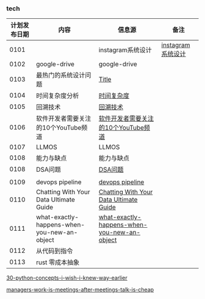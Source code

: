 ### tech

| 计划发布日期 | 内容 | 信息源 |备注|
|---------|---------|---------|-|
| 0101   |    |   instagram系统设计 |  [instagram系统设计](https://medium.com/coders-mojo/day-4-of-system-design-case-studies-series-design-instagram-part-1-10943440f29c)|
| 0102   | google-drive   | google-drive   |  |
| 0103   | 最热门的系统设计问题   | [Title](https://medium.com/coders-mojo/most-popular-system-design-questions-mega-compilation-45218129fe26)   |  |
| 0104   | 时间复杂度分析   | [时间复杂度](https://medium.com/coders-mojo/day-4-of-30-days-of-data-structures-and-algorithms-and-system-design-simplified-83d4c90d9115)   |  |
| 0105   | 回溯技术   | [回溯技术](https://medium.com/coders-mojo/day-5-of-30-days-of-data-structures-and-algorithms-and-system-design-simplified-backtracking-f7de93dbe72d)   |  |
| 0106   | 软件开发者需要关注的10个YouTube频道   | [软件开发者需要关注的10个YouTube频道](https://english4it.medium.com/10-youtube-channels-every-software-developer-should-follow-82277bcc145e)   |  |
| 0107   | LLMOS   |LLMOS   |  |
| 0108   | 能力与缺点   |能力与缺点   |  |
| 0108   | DSA问题   |[DSA问题](https://medium.com/@mukhopadhyaypushan42/best-way-to-solve-dsa-problems-become-a-pro-ccba897469c1)
   |  |
| 0109   | devops pipeline   |[devops pipeline](https://freedium.cfd/8182cc0a8de7)   |  |
| 0110   | Chatting With Your Data Ultimate Guide   |[Chatting With Your Data Ultimate Guide](https://freedium.cfd/a4e909591436)   |  |
| 0111   | what-exactly-happens-when-you-new-an-object   |[what-exactly-happens-when-you-new-an-object ](https://freedium.cfd/https://iorilan.medium.com/what-exactly-happens-when-you-new-an-object-ea38d9740617)  |  |
| 0112   |  从代码到指令||  |
| 0113   |  rust 零成本抽象||  |


[30-python-concepts-i-wish-i-knew-way-earlier](https://freedium.cfd/https://levelup.gitconnected.com/30-python-concepts-i-wish-i-knew-way-earlier-3add72af6433)

[managers-work-is-meetings-after-meetings-talk-is-cheap](https://iorilan.medium.com/my-managers-work-is-meetings-after-meetings-talk-is-cheap-d369ae4a54ce)